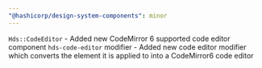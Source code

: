 ```yaml
---
"@hashicorp/design-system-components": minor
---
```


`Hds::CodeEditor` - Added new CodeMirror 6 supported code editor component
`hds-code-editor` modifier - Added new code editor modifier which converts the element it is applied to into a CodeMirror6 code editor